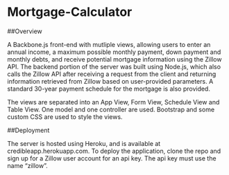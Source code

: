 # Mortgage-Calculator

##Overview

A Backbone.js front-end with mutliple views, allowing users to enter an annual income, a maximum possible monthly payment, down payment and monthly debts, and receive potential mortgage information using the Zillow API. The backend portion of the server was built using Node.js, which also calls the Zillow API after receiving a request from the client and returning information retrieved from Zillow based on user-provided parameters. A standard 30-year payment schedule for the mortgage is also provided.

The views are separated into an App View, Form View, Schedule View and Table View. One model and one controller are used. Bootstrap and some custom CSS are used to style the views. 


##Deployment

The server is hosted using Heroku, and is available at credibleapp.herokuapp.com. To deploy the application, clone the repo and sign up for a Zillow user account for an api key. The api key must use the name “zillow”.
